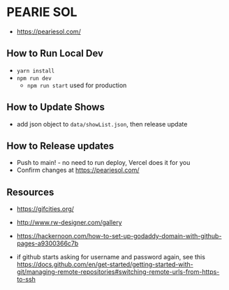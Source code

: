 # PEARIE SOL

- <https://peariesol.com/>

## How to Run Local Dev

- `yarn install`
- `npm run dev`
  - `npm run start` used for production

## How to Update Shows

- add json object to `data/showList.json`, then release update

## How to Release updates

- Push to main! - no need to run deploy, Vercel does it for you
- Confirm changes at <https://peariesol.com/>

<!-- custom domain: peariesol.com -->
<!-- enforce https -->

## Resources

- <https://gifcities.org/>
- <http://www.rw-designer.com/gallery>
- <https://hackernoon.com/how-to-set-up-godaddy-domain-with-github-pages-a9300366c7b>

- if github starts asking for username and password again, see this https://docs.github.com/en/get-started/getting-started-with-git/managing-remote-repositories#switching-remote-urls-from-https-to-ssh
